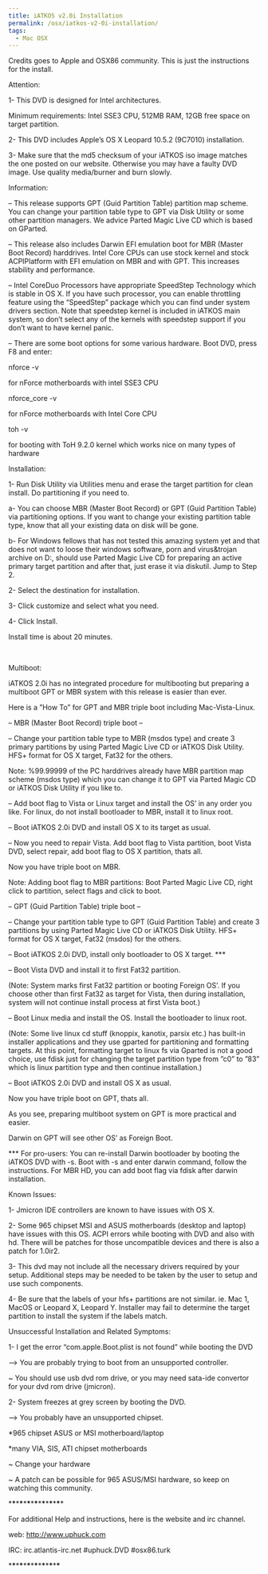 ```yaml
---
title: iATKOS v2.0i Installation
permalink: /osx/iatkos-v2-0i-installation/
tags:
  - Mac OSX
---
```

Credits goes to Apple and OSX86 community. This is just the instructions for the install.
  
Attention:

1- This DVD is designed for Intel architectures.
  
Minimum requirements: Intel SSE3 CPU, 512MB RAM, 12GB free space on target partition.

2- This DVD includes Apple&#8217;s OS X Leopard 10.5.2 (9C7010) installation.

3- Make sure that the md5 checksum of your iATKOS iso image matches the one posted on our website. Otherwise you may have a faulty DVD image. Use quality media/burner and burn slowly.
  
Information:

&#8211; This release supports GPT (Guid Partition Table) partition map scheme. You can change your partition table type to GPT via Disk Utility or some other partition managers. We advice Parted Magic Live CD which is based on GParted.

&#8211; This release also includes Darwin EFI emulation boot for MBR (Master Boot Record) harddrives. Intel Core CPUs can use stock kernel and stock ACPIPlatform with EFI emulation on MBR and with GPT. This increases stability and performance.

&#8211; Intel CoreDuo Processors have appropriate SpeedStep Technology which is stable in OS X. If you have such processor, you can enable throttling feature using the &#8220;SpeedStep&#8221; package which you can find under system drivers section. Note that speedstep kernel is included in iATKOS main system, so don&#8217;t select any of the kernels with speedstep support if you don&#8217;t want to have kernel panic.

&#8211; There are some boot options for some various hardware. Boot DVD, press F8 and enter:
  
nforce -v
  
for nForce motherboards with intel SSE3 CPU
  
nforce_core -v
  
for nForce motherboards with Intel Core CPU
  
toh -v
  
for booting with ToH 9.2.0 kernel which works nice on many types of hardware
  
Installation:

1- Run Disk Utility via Utilities menu and erase the target partition for clean install. Do partitioning if you need to.

a- You can choose MBR (Master Boot Record) or GPT (Guid Partition Table) via partitioning options. If you want to change your existing partition table type, know that all your existing data on disk will be gone.
  
b- For Windows fellows that has not tested this amazing system yet and that does not want to loose their windows software, porn and virus&trojan archive on D:, should use Parted Magic Live CD for preparing an active primary target partition and after that, just erase it via diskutil. Jump to Step 2.

2- Select the destination for installation.

3- Click customize and select what you need.

4- Click Install.

Install time is about 20 minutes.

&nbsp;

Multiboot:

iATKOS 2.0i has no integrated procedure for multibooting but preparing a multiboot GPT or MBR system with this release is easier than ever.

Here is a &#8221;How To&#8221; for GPT and MBR triple boot including Mac-Vista-Linux.

&#8211; MBR (Master Boot Record) triple boot &#8211;

&#8211; Change your partition table type to MBR (msdos type) and create 3 primary partitions by using Parted Magic Live CD or iATKOS Disk Utility. HFS+ format for OS X target, Fat32 for the others.
  
Note: %99.99999 of the PC harddrives already have MBR partition map scheme (msdos type) which you can change it to GPT via Parted Magic CD or iATKOS Disk Utility if you like to.

&#8211; Add boot flag to Vista or Linux target and install the OS&#8217; in any order you like. For linux, do not install bootloader to MBR, install it to linux root.

&#8211; Boot iATKOS 2.0i DVD and install OS X to its target as usual.

&#8211; Now you need to repair Vista. Add boot flag to Vista partition, boot Vista DVD, select repair, add boot flag to OS X partition, thats all.

Now you have triple boot on MBR.

Note: Adding boot flag to MBR partitions: Boot Parted Magic Live CD, right click to partition, select flags and click to boot.

&#8211; GPT (Guid Partition Table) triple boot &#8211;

&#8211; Change your partition table type to GPT (Guid Partition Table) and create 3 partitions by using Parted Magic Live CD or iATKOS Disk Utility. HFS+ format for OS X target, Fat32 (msdos) for the others.

&#8211; Boot iATKOS 2.0i DVD, install only bootloader to OS X target. \***

&#8211; Boot Vista DVD and install it to first Fat32 partition.
  
(Note: System marks first Fat32 partition or booting Foreign OS&#8217;. If you choose other than first Fat32 as target for Vista, then during installation, system will not continue install process at first Vista boot.)

&#8211; Boot Linux media and install the OS. Install the bootloader to linux root.
  
(Note: Some live linux cd stuff (knoppix, kanotix, parsix etc.) has built-in installer applications and they use gparted for partitioning and formatting targets. At this point, formatting target to linux fs via Gparted is not a good choice, use fdisk just for changing the target partition type from &#8221;c0&#8221; to &#8221;83&#8221; which is linux partition type and then continue installation.)

&#8211; Boot iATKOS 2.0i DVD and install OS X as usual.

Now you have triple boot on GPT, thats all.

As you see, preparing multiboot system on GPT is more practical and easier.
  
Darwin on GPT will see other OS&#8217; as Foreign Boot.

\*** For pro-users: You can re-install Darwin bootloader by booting the iATKOS DVD with -s. Boot with -s and enter darwin command, follow the instructions. For MBR HD, you can add boot flag via fdisk after darwin installation.
  
Known Issues:

1- Jmicron IDE controllers are known to have issues with OS X.

2- Some 965 chipset MSI and ASUS motherboards (desktop and laptop) have issues with this OS. ACPI errors while booting with DVD and also with hd. There will be patches for those uncompatible devices and there is also a patch for 1.0ir2.

3- This dvd may not include all the necessary drivers required by your setup. Additional steps may be needed to be taken by the user to setup and use such components.

4- Be sure that the labels of your hfs+ partitions are not similar. ie. Mac 1, MacOS or Leopard X, Leopard Y. Installer may fail to determine the target partition to install the system if the labels match.
  
Unsuccessful Installation and Related Symptoms:
  
1- I get the error &#8220;com.apple.Boot.plist is not found&#8221; while booting the DVD

&#8211;> You are probably trying to boot from an unsupported controller.
  
~ You should use usb dvd rom drive, or you may need sata-ide convertor for your dvd rom drive (jmicron).

2- System freezes at grey screen by booting the DVD.

&#8211;> You probably have an unsupported chipset.
  
*965 chipset ASUS or MSI motherboard/laptop
  
*many VIA, SIS, ATI chipset motherboards
  
~ Change your hardware
  
~ A patch can be possible for 965 ASUS/MSI hardware, so keep on watching this community.

\***\***\***\***\***\***\***\***\***\***\***\***\***\****

For additional Help and instructions, here is the website and irc channel.

web: http://www.uphuck.com
  
IRC: irc.atlantis-irc.net #uphuck.DVD #osx86.turk

\***\***\***\***\***\***\***\***\***\***\***\***\***\***
